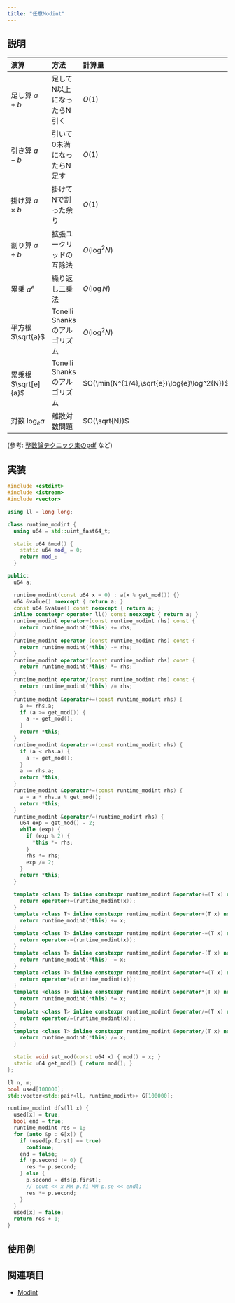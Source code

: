 ```yaml
---
title: "任意Modint"
---
```


## 説明

| 演算                   | 方法                          | 計算量                      |
| :--------------------  | :---------------------------- | :------------------------- |
| 足し算   $a + b$       | 足してN以上になったらN引く    | $O(1)$            |
| 引き算   $a - b$       | 引いて0未満になったらN足す    | $O(1)$            |
| 掛け算   $a \times b$  | 掛けてNで割った余り           | $O(1)$            |
| 割り算   $a \div b$    | 拡張ユークリッドの互除法      | $O(\log^2 N)$   |
| 累乗     $a ^ e$       | 繰り返し二乗法                | $O(\log N)$       |
| 平方根   $\sqrt{a}$    | Tonelli Shanksのアルゴリズム  | $O(\log^2 N)$   |
| 累乗根   $\sqrt[e]{a}$ | Tonelli Shanksのアルゴリズム     | $O(\min(N^{1/4},\sqrt{e})\log{e}\log^2{N})$     |
| 対数     $\log_e{a}$   | 離散対数問題            | $O(\sqrt{N})$     |

(参考: [整数論テクニック集のpdf](https://kirika-comp.hatenablog.com/entry/2018/03/12/210446) など)

## 実装

```cpp
#include <cstdint>
#include <istream>
#include <vector>

using ll = long long;

class runtime_modint {
  using u64 = std::uint_fast64_t;

  static u64 &mod() {
    static u64 mod_ = 0;
    return mod_;
  }

public:
  u64 a;

  runtime_modint(const u64 x = 0) : a(x % get_mod()) {}
  u64 &value() noexcept { return a; }
  const u64 &value() const noexcept { return a; }
  inline constexpr operator ll() const noexcept { return a; }
  runtime_modint operator+(const runtime_modint rhs) const {
    return runtime_modint(*this) += rhs;
  }
  runtime_modint operator-(const runtime_modint rhs) const {
    return runtime_modint(*this) -= rhs;
  }
  runtime_modint operator*(const runtime_modint rhs) const {
    return runtime_modint(*this) *= rhs;
  }
  runtime_modint operator/(const runtime_modint rhs) const {
    return runtime_modint(*this) /= rhs;
  }
  runtime_modint &operator+=(const runtime_modint rhs) {
    a += rhs.a;
    if (a >= get_mod()) {
      a -= get_mod();
    }
    return *this;
  }
  runtime_modint &operator-=(const runtime_modint rhs) {
    if (a < rhs.a) {
      a += get_mod();
    }
    a -= rhs.a;
    return *this;
  }
  runtime_modint &operator*=(const runtime_modint rhs) {
    a = a * rhs.a % get_mod();
    return *this;
  }
  runtime_modint &operator/=(runtime_modint rhs) {
    u64 exp = get_mod() - 2;
    while (exp) {
      if (exp % 2) {
        *this *= rhs;
      }
      rhs *= rhs;
      exp /= 2;
    }
    return *this;
  }

  template <class T> inline constexpr runtime_modint &operator+=(T x) noexcept {
    return operator+=(runtime_modint(x));
  }
  template <class T> inline constexpr runtime_modint &operator+(T x) noexcept {
    return runtime_modint(*this) += x;
  }
  template <class T> inline constexpr runtime_modint &operator-=(T x) noexcept {
    return operator-=(runtime_modint(x));
  }
  template <class T> inline constexpr runtime_modint &operator-(T x) noexcept {
    return runtime_modint(*this) -= x;
  }
  template <class T> inline constexpr runtime_modint &operator*=(T x) noexcept {
    return operator*=(runtime_modint(x));
  }
  template <class T> inline constexpr runtime_modint &operator*(T x) noexcept {
    return runtime_modint(*this) *= x;
  }
  template <class T> inline constexpr runtime_modint &operator/=(T x) noexcept {
    return operator/=(runtime_modint(x));
  }
  template <class T> inline constexpr runtime_modint &operator/(T x) noexcept {
    return runtime_modint(*this) /= x;
  }

  static void set_mod(const u64 x) { mod() = x; }
  static u64 get_mod() { return mod(); }
};

ll n, m;
bool used[100000];
std::vector<std::pair<ll, runtime_modint>> G[100000];

runtime_modint dfs(ll x) {
  used[x] = true;
  bool end = true;
  runtime_modint res = 1;
  for (auto &p : G[x]) {
    if (used[p.first] == true)
      continue;
    end = false;
    if (p.second != 0) {
      res *= p.second;
    } else {
      p.second = dfs(p.first);
      // cout << x MM p.fi MM p.se << endl;
      res *= p.second;
    }
  }
  used[x] = false;
  return res + 1;
}
```

## 使用例


## 関連項目
- [Modint](./modint)